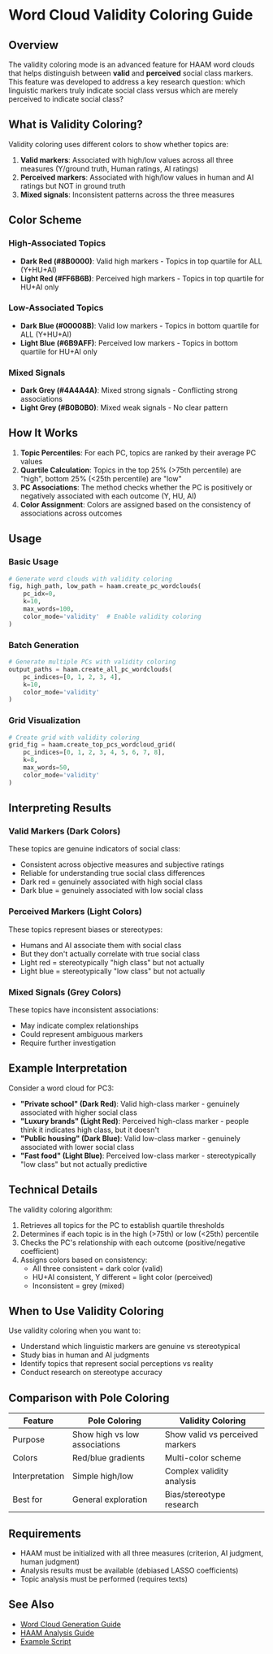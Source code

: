 # Word Cloud Validity Coloring Guide

## Overview

The validity coloring mode is an advanced feature for HAAM word clouds that helps distinguish between **valid** and **perceived** social class markers. This feature was developed to address a key research question: which linguistic markers truly indicate social class versus which are merely perceived to indicate social class?

## What is Validity Coloring?

Validity coloring uses different colors to show whether topics are:

1. **Valid markers**: Associated with high/low values across all three measures (Y/ground truth, Human ratings, AI ratings)
2. **Perceived markers**: Associated with high/low values in human and AI ratings but NOT in ground truth
3. **Mixed signals**: Inconsistent patterns across the three measures

## Color Scheme

### High-Associated Topics
- **Dark Red (#8B0000)**: Valid high markers - Topics in top quartile for ALL (Y+HU+AI)
- **Light Red (#FF6B6B)**: Perceived high markers - Topics in top quartile for HU+AI only

### Low-Associated Topics
- **Dark Blue (#00008B)**: Valid low markers - Topics in bottom quartile for ALL (Y+HU+AI)
- **Light Blue (#6B9AFF)**: Perceived low markers - Topics in bottom quartile for HU+AI only

### Mixed Signals
- **Dark Grey (#4A4A4A)**: Mixed strong signals - Conflicting strong associations
- **Light Grey (#B0B0B0)**: Mixed weak signals - No clear pattern

## How It Works

1. **Topic Percentiles**: For each PC, topics are ranked by their average PC values
2. **Quartile Calculation**: Topics in the top 25% (>75th percentile) are "high", bottom 25% (<25th percentile) are "low"
3. **PC Associations**: The method checks whether the PC is positively or negatively associated with each outcome (Y, HU, AI)
4. **Color Assignment**: Colors are assigned based on the consistency of associations across outcomes

## Usage

### Basic Usage

```python
# Generate word clouds with validity coloring
fig, high_path, low_path = haam.create_pc_wordclouds(
    pc_idx=0,
    k=10,
    max_words=100,
    color_mode='validity'  # Enable validity coloring
)
```

### Batch Generation

```python
# Generate multiple PCs with validity coloring
output_paths = haam.create_all_pc_wordclouds(
    pc_indices=[0, 1, 2, 3, 4],
    k=10,
    color_mode='validity'
)
```

### Grid Visualization

```python
# Create grid with validity coloring
grid_fig = haam.create_top_pcs_wordcloud_grid(
    pc_indices=[0, 1, 2, 3, 4, 5, 6, 7, 8],
    k=8,
    max_words=50,
    color_mode='validity'
)
```

## Interpreting Results

### Valid Markers (Dark Colors)
These topics are genuine indicators of social class:
- Consistent across objective measures and subjective ratings
- Reliable for understanding true social class differences
- Dark red = genuinely associated with high social class
- Dark blue = genuinely associated with low social class

### Perceived Markers (Light Colors)
These topics represent biases or stereotypes:
- Humans and AI associate them with social class
- But they don't actually correlate with true social class
- Light red = stereotypically "high class" but not actually
- Light blue = stereotypically "low class" but not actually

### Mixed Signals (Grey Colors)
These topics have inconsistent associations:
- May indicate complex relationships
- Could represent ambiguous markers
- Require further investigation

## Example Interpretation

Consider a word cloud for PC3:

- **"Private school" (Dark Red)**: Valid high-class marker - genuinely associated with higher social class
- **"Luxury brands" (Light Red)**: Perceived high-class marker - people think it indicates high class, but it doesn't
- **"Public housing" (Dark Blue)**: Valid low-class marker - genuinely associated with lower social class
- **"Fast food" (Light Blue)**: Perceived low-class marker - stereotypically "low class" but not actually predictive

## Technical Details

The validity coloring algorithm:

1. Retrieves all topics for the PC to establish quartile thresholds
2. Determines if each topic is in the high (>75th) or low (<25th) percentile
3. Checks the PC's relationship with each outcome (positive/negative coefficient)
4. Assigns colors based on consistency:
   - All three consistent = dark color (valid)
   - HU+AI consistent, Y different = light color (perceived)
   - Inconsistent = grey (mixed)

## When to Use Validity Coloring

Use validity coloring when you want to:
- Understand which linguistic markers are genuine vs stereotypical
- Study bias in human and AI judgments
- Identify topics that represent social perceptions vs reality
- Conduct research on stereotype accuracy

## Comparison with Pole Coloring

| Feature | Pole Coloring | Validity Coloring |
|---------|--------------|-------------------|
| Purpose | Show high vs low associations | Show valid vs perceived markers |
| Colors | Red/blue gradients | Multi-color scheme |
| Interpretation | Simple high/low | Complex validity analysis |
| Best for | General exploration | Bias/stereotype research |

## Requirements

- HAAM must be initialized with all three measures (criterion, AI judgment, human judgment)
- Analysis results must be available (debiased LASSO coefficients)
- Topic analysis must be performed (requires texts)

## See Also

- [Word Cloud Generation Guide](wordcloud_generation.md)
- [HAAM Analysis Guide](haam_analysis_guide.md)
- [Example Script](../examples/wordcloud_validity_example.py)
